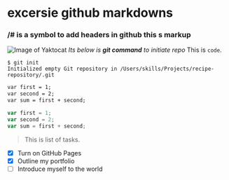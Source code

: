 # excersie github markdowns
### /# is a symbol to add headers in github this s markup


![Image of Yaktocat](https://octodex.github.com/images/yaktocat.png)
_Its below is **git command** to initiate repo_
This is `code`.

```
$ git init
Initialized empty Git repository in /Users/skills/Projects/recipe-repository/.git
```
```markdown
var first = 1;
var second = 2;
var sum = first + second;
```
```javascript
var first = 1;
var second = 2;
var sum = first + second;
```
> This is list of tasks.
- [x] Turn on GitHub Pages
- [x] Outline my portfolio
- [ ] Introduce myself to the world
